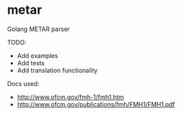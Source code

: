 # metar
Golang METAR parser

TODO:
 - Add examples
 - Add tests
 - Add translation functionality

Docs used:
 - http://www.ofcm.gov/fmh-1/fmh1.htm
 - http://www.ofcm.gov/publications/fmh/FMH1/FMH1.pdf
